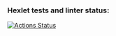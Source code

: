 ### Hexlet tests and linter status:
[![Actions Status](https://github.com/6londo9/java-project-lvl1/workflows/hexlet-check/badge.svg)](https://github.com/6londo9/java-project-lvl1/actions)
